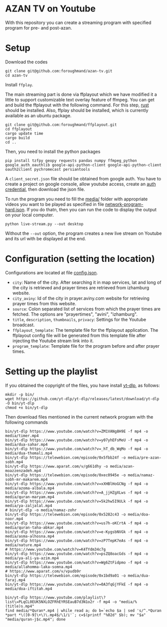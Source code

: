 # AZAN TV on Youtube
With this repository you can create a streaming program with specified program for pre- and post-azan.

# Setup
Download the codes
```
git clone git@github.com:foroughmand/azan-tv.git
cd azan-tv
```

Install `ffplay`.

The main streaming part is done via ffplayout which we have modified it a little to support customizable text overlay feature of ffmpeg. You can get and build the ffplayout with the following command. For this step, [rust](https://doc.rust-lang.org/cargo/getting-started/installation.html) should be installed. Also, ffplay should be installed, which is currently available as an ubuntu package.
```
git clone git@github.com:foroughmand/ffplayout.git
cd ffplayout
cargo update time
cargo build
cd ..
```

Then, you need to install the python packages
```
pip install tzfpy geopy requests pandas numpy ffmpeg_python google_auth_oauthlib google-api-python-client google-api-python-client oauth2client pychromecast persiantools 
```

A `client_secret.json` file should be obtained from google auth. You have to create a project on google console, allow youtube access, create an [auth credential](https://cloud.google.com/solutions/sap/docs/abap-sdk/on-premises-or-any-cloud/latest/authentication-oauth-client-credentials#oauth_config_consent), then download the json file.


To run the program you need to fill the [media/](media/) folder with appropriate videos you want to be played as specified in file [network-program-hard.json](network-program-hard.json). If you do thatn, then you can run the code to display the output on your local computer.
```
python live-stream.py --out desktop
```

Without the `--out` option, the program creates a new live stream on Youtube and its url with be displayed at the end.

# Configuration (setting the location)
Configurations are located at file [config.json](config.json). 
* `city`: Name of the city. After searching it in map services, lat and long of the city is retrieved and prayer times are retrieved from izhamburg website.
* `city_aviny`: Id of the city in prayer.aviny.com website for retrieving prayer times from this website.
* `source`: Colon separated list of services from which the prayer times are fetched. The options are "prayertimes", "avini", "izhamburg".
* `title`, `description`, `thumbnails`, `privacy`: Settings for the Youtube broadcast.
* `ffplayout_template`: The template file for the ffplayout application. The ffplayout config file will be generated from this template file after injecting the Youtube stream link into it.
* `program_template`: Template file for the program before and after prayer times.

# Setting up the playlist
If you obtained the copyright of the files, you have install [yt-dlp](https://github.com/yt-dlp/yt-dlp), as follows:
```
mkdir -p bin/
wget https://github.com/yt-dlp/yt-dlp/releases/latest/download/yt-dlp -O bin/yt-dlp
chmod +x bin/yt-dlp
```

Then download files mentioned in the current network program with the following commands
```
bin/yt-dlp https://www.youtube.com/watch?v=ZM1VANg8H9E -f mp4 -o media/timer.mp4
bin/yt-dlp https://www.youtube.com/watch?v=y07yhEFsMeU -f mp4 -o media/dua-sahar.mp4
bin/yt-dlp https://www.youtube.com/watch?v=_hT_db_WqMo -f mp4 -o media/dua-thomali.mp4
bin/yt-dlp https://telewebion.com/episode/0x5fbb24f -o media/pre-azan-sobh.mp4
bin/yt-dlp https://www.aparat.com/v/g661dhy -o media/azan-moazzenzadeh.mp4
bin/yt-dlp https://telewebion.com/episode/0xec0945e -o media/namaz-sobh-mr-makarem.mp4
bin/yt-dlp https://www.youtube.com/watch?v=xXHBlHoGCNg -f mp4 -o media/azoma-albala.mp4
bin/yt-dlp https://www.youtube.com/watch?v=A_jjHZgXLws -f mp4 -o media/quran-maryam.mp4
bin/yt-dlp https://www.youtube.com/watch?v=5k2hw5I9ULk -f mp4 -o media/ya-zaljalal.mp4
# bin/yt-dlp -o media/namaz-zohr
bin/yt-dlp https://telewebion.com/episode/0x5282c43 -o media/doa-noor.mp4
bin/yt-dlp https://www.youtube.com/watch?v=us7h-oKCrtA -f mp4 -o media/quran-taha-abkar.mp4
bin/yt-dlp https://www.youtube.com/watch?v=e-KygsbNVGk -f mp4 -o media/asma-alhosna.mp4
bin/yt-dlp https://www.youtube.com/watch?v=zP7TepK7eAs -f mp4 -o media/nature.mp4
# https://www.youtube.com/watch?v=K4TYdm34c7g
bin/yt-dlp https://www.youtube.com/watch?v=psZQ8oacGds -f mp4 -o media/ya-ali-ya-azim.mp4
bin/yt-dlp https://www.youtube.com/watch?v=Wg6ZtFidpmo -f mp4 -o media/allahomma-laka-somna.mp4
# https://www.aparat.com/v/vpudb9r
bin/yt-dlp https://telewebion.com/episode/0x1bd9a01 -o media/dua-faraj.mp4
bin/yt-dlp https://www.youtube.com/watch?v=0A3fqGjYFkE -f mp4 -o media/doa-iftitah.mp4
```

```
bin/yt-dlp https://www.youtube.com/playlist\?list\=PLqCL0EUK5NXLOZFRhEYRSEauB7d3N1o2r -f mp4 -o "media/%(title)s.mp4"
find media/*Quran*.mp4 | while read a; do b=`echo $a | sed 's/^.*Quran *part *\([0-9]\+\)\.mp4$/\1/i'`; c=$(printf "%02d" $b); mv "$a" "media/quran-j$c.mp4"; done

```
‍‍
